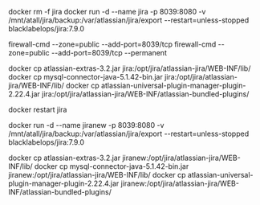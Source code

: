 

docker rm -f jira
docker run -d --name jira -p 8039:8080 -v /mnt/atall/jira/backup:/var/atlassian/jira/export --restart=unless-stopped blacklabelops/jira:7.9.0

firewall-cmd --zone=public --add-port=8039/tcp
firewall-cmd --zone=public --add-port=8039/tcp --permanent

docker cp atlassian-extras-3.2.jar jira:/opt/jira/atlassian-jira/WEB-INF/lib/
docker cp mysql-connector-java-5.1.42-bin.jar jira:/opt/jira/atlassian-jira/WEB-INF/lib/
docker cp atlassian-universal-plugin-manager-plugin-2.22.4.jar jira:/opt/jira/atlassian-jira/WEB-INF/atlassian-bundled-plugins/

docker restart jira

docker run -d --name jiranew -p 8039:8080 -v /mnt/atall/jira/backup:/var/atlassian/jira/export --restart=unless-stopped blacklabelops/jira:7.9.0

docker cp atlassian-extras-3.2.jar jiranew:/opt/jira/atlassian-jira/WEB-INF/lib/
docker cp mysql-connector-java-5.1.42-bin.jar jiranew:/opt/jira/atlassian-jira/WEB-INF/lib/
docker cp atlassian-universal-plugin-manager-plugin-2.22.4.jar jiranew:/opt/jira/atlassian-jira/WEB-INF/atlassian-bundled-plugins/
